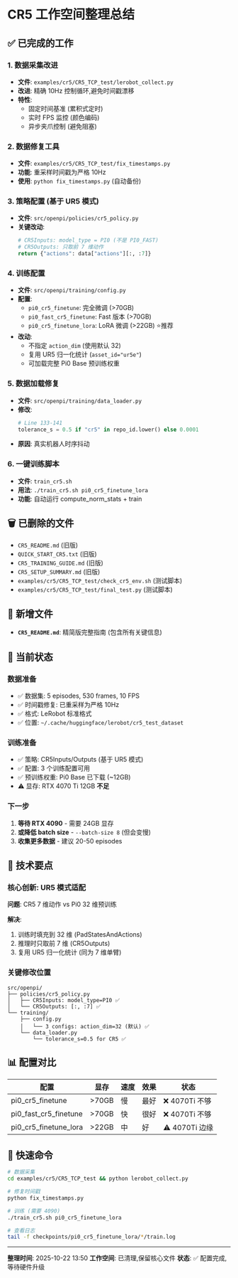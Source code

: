# CR5 工作空间整理总结

## ✅ 已完成的工作

### 1. 数据采集改进
- **文件**: `examples/cr5/CR5_TCP_test/lerobot_collect.py`
- **改进**: 精确 10Hz 控制循环,避免时间戳漂移
- **特性**: 
  - 固定时间基准 (累积式定时)
  - 实时 FPS 监控 (颜色编码)
  - 异步夹爪控制 (避免阻塞)

### 2. 数据修复工具
- **文件**: `examples/cr5/CR5_TCP_test/fix_timestamps.py`
- **功能**: 重采样时间戳为严格 10Hz
- **使用**: `python fix_timestamps.py` (自动备份)

### 3. 策略配置 (基于 UR5 模式)
- **文件**: `src/openpi/policies/cr5_policy.py`
- **关键改动**:
  ```python
  # CR5Inputs: model_type = PI0 (不是 PI0_FAST)
  # CR5Outputs: 只取前 7 维动作
  return {"actions": data["actions"][:, :7]}
  ```

### 4. 训练配置
- **文件**: `src/openpi/training/config.py`
- **配置**:
  - `pi0_cr5_finetune`: 完全微调 (>70GB)
  - `pi0_fast_cr5_finetune`: Fast 版本 (>70GB)
  - `pi0_cr5_finetune_lora`: LoRA 微调 (>22GB) ⭐推荐
- **改动**: 
  - 不指定 `action_dim` (使用默认 32)
  - 复用 UR5 归一化统计 (`asset_id="ur5e"`)
  - 可加载完整 Pi0 Base 预训练权重

### 5. 数据加载修复
- **文件**: `src/openpi/training/data_loader.py`
- **修改**: 
  ```python
  # Line 133-141
  tolerance_s = 0.5 if "cr5" in repo_id.lower() else 0.0001
  ```
- **原因**: 真实机器人时序抖动

### 6. 一键训练脚本
- **文件**: `train_cr5.sh`
- **用法**: `./train_cr5.sh pi0_cr5_finetune_lora`
- **功能**: 自动运行 compute_norm_stats + train

## 🗑️ 已删除的文件

- `CR5_README.md` (旧版)
- `QUICK_START_CR5.txt` (旧版)
- `CR5_TRAINING_GUIDE.md` (旧版)
- `CR5_SETUP_SUMMARY.md` (旧版)
- `examples/cr5/CR5_TCP_test/check_cr5_env.sh` (测试脚本)
- `examples/cr5/CR5_TCP_test/final_test.py` (测试脚本)

## 📝 新增文件

- **`CR5_README.md`**: 精简版完整指南 (包含所有关键信息)

## 🎯 当前状态

### 数据准备
- ✅ 数据集: 5 episodes, 530 frames, 10 FPS
- ✅ 时间戳修复: 已重采样为严格 10Hz
- ✅ 格式: LeRobot 标准格式
- ✅ 位置: `~/.cache/huggingface/lerobot/cr5_test_dataset`

### 训练准备
- ✅ 策略: CR5Inputs/Outputs (基于 UR5 模式)
- ✅ 配置: 3 个训练配置可用
- ✅ 预训练权重: Pi0 Base 已下载 (~12GB)
- ⚠️ 显存: RTX 4070 Ti 12GB **不足**

### 下一步
1. **等待 RTX 4090** - 需要 24GB 显存
2. **或降低 batch size** - `--batch-size 8` (但会变慢)
3. **收集更多数据** - 建议 20-50 episodes

## 🔧 技术要点

### 核心创新: UR5 模式适配

**问题**: CR5 7 维动作 vs Pi0 32 维预训练

**解决**: 
1. 训练时填充到 32 维 (PadStatesAndActions)
2. 推理时只取前 7 维 (CR5Outputs)
3. 复用 UR5 归一化统计 (同为 7 维单臂)

### 关键修改位置

```
src/openpi/
├── policies/cr5_policy.py
│   ├── CR5Inputs: model_type=PI0 ✅
│   └── CR5Outputs: [:, :7] ✅
└── training/
    ├── config.py
    │   └── 3 configs: action_dim=32 (默认) ✅
    └── data_loader.py
        └── tolerance_s=0.5 for CR5 ✅
```

## 📊 配置对比

| 配置 | 显存 | 速度 | 效果 | 状态 |
|------|------|------|------|------|
| pi0_cr5_finetune | >70GB | 慢 | 最好 | ❌ 4070Ti 不够 |
| pi0_fast_cr5_finetune | >70GB | 快 | 很好 | ❌ 4070Ti 不够 |
| pi0_cr5_finetune_lora | >22GB | 中 | 好 | ⚠️ 4070Ti 边缘 |

## 🚀 快速命令

```bash
# 数据采集
cd examples/cr5/CR5_TCP_test && python lerobot_collect.py

# 修复时间戳
python fix_timestamps.py

# 训练 (需要 4090)
./train_cr5.sh pi0_cr5_finetune_lora

# 查看日志
tail -f checkpoints/pi0_cr5_finetune_lora/*/train.log
```

---

**整理时间**: 2025-10-22 13:50
**工作空间**: 已清理,保留核心文件
**状态**: ✅ 配置完成,等待硬件升级
